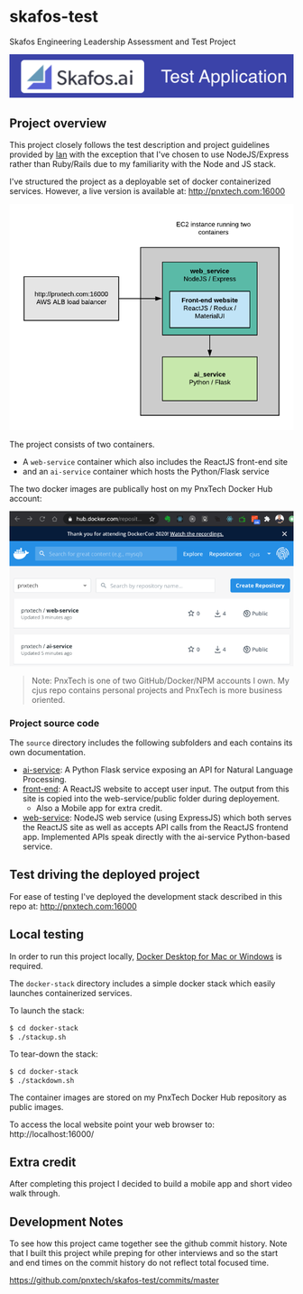 # skafos-test
Skafos Engineering Leadership Assessment and Test Project

![](gh-project-logo.png)

## Project overview
This project closely follows the test description and project guidelines provided by [Ian](https://github.com/ianterrell) with the exception that I've chosen to use NodeJS/Express rather than Ruby/Rails due to my familiarity with the Node and JS stack.

I've structured the project as a deployable set of docker containerized services.  However, a live version is available at:
http://pnxtech.com:16000

![](architecture.png)

The project consists of two containers.
* A `web-service` container which also includes the ReactJS front-end site
* and an `ai-service` container which hosts the Python/Flask service

The two docker images are publically host on my PnxTech Docker Hub account:

![](docker.png)

> Note: PnxTech is one of two GitHub/Docker/NPM accounts I own.  My cjus repo contains personal projects and PnxTech is more business oriented.

### Project source code
The `source` directory includes the following subfolders and each contains its own documentation.

* [ai-service](./source/ai-service/README.md): A Python Flask service exposing an API for Natural Language Processing.
* [front-end](./source/front-end/): A ReactJS website to accept user input. The output from this site is copied into the web-service/public folder during deployement.
  * Also a Mobile app for extra credit.
* [web-service](./source/web-service/README.md): NodeJS web service (using ExpressJS) which both serves the ReactJS site as well as accepts API calls from the ReactJS frontend app. Implemented APIs speak directly with the ai-service Python-based service.

## Test driving the deployed project
For ease of testing I've deployed the development stack described in this repo at: http://pnxtech.com:16000

## Local testing
In order to run this project locally, [Docker Desktop for Mac or Windows](https://www.docker.com/products/docker-desktop) is required.

The `docker-stack` directory includes a simple docker stack which easily launches containerized services.

To launch the stack:

```shell
$ cd docker-stack
$ ./stackup.sh
```

To tear-down the stack:

```shell
$ cd docker-stack
$ ./stackdown.sh
```
The container images are stored on my PnxTech Docker Hub repository as public images.

To access the local website point your web browser to: http://localhost:16000/

## Extra credit
After completing this project I decided to build a mobile app and short video walk through.

## Development Notes
To see how this project came together see the github commit history.
Note that I built this project while preping for other interviews and so the start and end times on the commit history do not reflect total focused time.

https://github.com/pnxtech/skafos-test/commits/master

